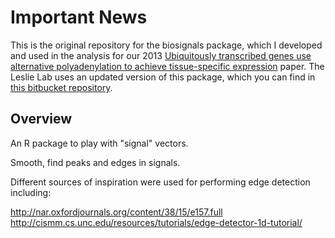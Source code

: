 # Important News

This is the original repository for the biosignals package, which I developed and used in the analysis for our 2013 [Ubiquitously transcribed genes use alternative polyadenylation to achieve tissue-specific expression](http://genesdev.cshlp.org/content/early/2013/10/20/gad.229328.113.short) paper. The Leslie Lab uses an updated version of this package, which you can find in [this bitbucket repository](https://bitbucket.org/leslielab/apa_2018/src).

## Overview

An R package to play with "signal" vectors.

Smooth, find peaks and edges in signals.

Different sources of inspiration were used for performing edge detection
including:

  http://nar.oxfordjournals.org/content/38/15/e157.full
  http://cismm.cs.unc.edu/resources/tutorials/edge-detector-1d-tutorial/

